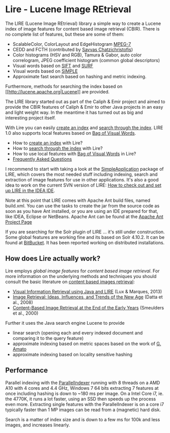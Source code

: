# Lire - Lucene Image REtrieval

The LIRE (Lucene Image REtrieval) library a simple way to create a Lucene index of image features for content based 
image retrieval (CBIR). There is no complete list of features, but these are some of them:

  * ScalableColor, ColorLayout and EdgeHistogram [MPEG-7](http://mpeg.chiariglione.org/standards/mpeg-7/mpeg-7.htm)
  * CEDD and FCTH (contributed by [Savvas Chatzichristofis](http://savvash.blogspot.com/))
  * Color histograms (HSV and RGB), Tamura & Gabor, auto color correlogram, JPEG coefficient histogram (common global descriptors)
  * Visual words based on [SIFT](http://en.wikipedia.org/wiki/Scale-invariant_feature_transform) and [SURF](http://en.wikipedia.org/wiki/SURF)
  * Visual words based on [SIMPLE](simple.md)
  * Approximate fast search based on hashing and metric indexing.

Furthermore, methods for searching the index based on [[http://lucene.apache.org|Lucene]] are provided.

The LIRE library started out as part of the Caliph & Emir project and aimed to provide the CBIR features of Caliph & Emir 
to other Java projects in an easy and light weight way. In the meantime it has turned out as big and interesting project itself.

With Lire you can easily [create an index](createindex.md) and [search through the index](searchindex.md). LIRE 1.0 also supports local features based on [Bag of Visual Words](bovw.md).

  * How to [create an index](createindex.md) with Lire?
  * How to [search through the index](searchindex.md) with Lire?
  * How to use local features with [Bag of Visual Words](bovw.md) in Lire?
  * [Frequently Asked Questions](lirefaq.md)
  
I recommend to start with taking a look at the [SimpleApplication](https://github.com/dermotte/LIRE/tree/master/samples/simpleapplication)
package of LIRE, which covers the most needed stuff including indexing, search and extraction of image features for use 
in other applications. It's also a good idea to work on the current SVN version of LIRE:
[How to check out and set up LIRE in the IDEA IDE](https://www.youtube.com/watch?v=vG_yvB_UfAU&list=PLkb7TymgoWW4zfjepAmYNz03ABDQWGHfl).

Note at this point that LIRE comes with Apache Ant build files, named build.xml. You can use the tasks to create the jar
from the source code as soon as you have Ant installed, or you are using an IDE prepared for that, like IDEA, Eclipse or NetBeans.
Apache Ant can be found at the [Apache Ant Project Page](https://ant.apache.org/)

If you are searching for the Solr plugin of LIRE ... it's still under construction. Some global features are working fine 
and its based on Solr 4.10.2. It can be found at [BitBucket](https://bitbucket.org/dermotte/liresolr). It has been reported
working on distributed installations.

## How does Lire actually work?

Lire employs *global image features* for *content based image retrieval*. For more information on the underlying methods 
and techniques you should consult the basic literature on [content based images retrieval](http://en.wikipedia.org/wiki/CBIR):

  * [Visual Information Retrieval using Java and LIRE](http://www.amazon.com/Information-Retrieval-Synthesis-Lectures-Concepts/dp/1608459187/ref=sr_1_1?ie=UTF8&qid=1434544298&sr=8-1&keywords=lire+lux&pebp=1434544293512&perid=165GFHRF19TFTK35C3PC) (Lux & Marques, 2013)
  * [Image Retrieval: Ideas, Influences, and Trends of the New Age](http://infolab.stanford.edu/~wangz/project/imsearch/review/JOUR/datta.pdf) (Datta et al., 2008)
  * [Content-Based Image Retrieval at the End of the Early Years](http://citeseerx.ist.psu.edu/viewdoc/download?doi=10.1.1.92.889&rep=rep1&type=pdf) (Smeulders et al., 2000)

Further it uses the Java search engine Lucene to provide
 
  * linear search (opening each and every indexed document and comparing it to the query feature)
  * approximate indexing based on metric spaces based on the work of [G. Amato](http://www.nmis.isti.cnr.it/amato/)
  * approximate indexing based on locality sensitive hashing


## Performance

Parallel indexing with the [ParallelIndexer](createindex.md) running with 8 threads on a AMD A10 with 4 cores and 4.4 GHz, 
Windows 7 64 bits extracting 7 features at once including hashing is down to ~180 ms per image. On a Intel Core i7, ie. 
the 4770K, it runs a lot faster, using an SSD then speeds up the process even more. Extracting single features with the 
ParallelIndexer is on a core i7 typically faster than 1 MP images can be read from a (magnetic) hard disk.
        
Search is a matter of index size and is down to a few ms for 100k and less images, and increases linearly. 
